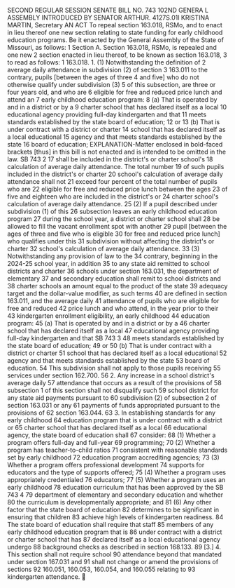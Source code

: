 SECOND REGULAR SESSION
SENATE BILL NO. 743
102ND GENERA L ASSEMBLY
INTRODUCED BY SENATOR ARTHUR.
4127S.01I KRISTINA MARTIN, Secretary
AN ACT
To repeal section 163.018, RSMo, and to enact in lieu thereof one new section relating to state
funding for early childhood education programs.
Be it enacted by the General Assembly of the State of Missouri, as follows:
1 Section A. Section 163.018, RSMo, is repealed and one new
2 section enacted in lieu thereof, to be known as section 163.018,
3 to read as follows:
1 163.018. 1. (1) Notwithstanding the definition of
2 average daily attendance in subdivision (2) of section
3 163.011 to the contrary, pupils [between the ages of three
4 and five] who do not otherwise qualify under subdivision (3)
5 of this subsection, are three or four years old, and who are
6 eligible for free and reduced price lunch and attend an
7 early childhood education program:
8 (a) That is operated by and in a district or by a
9 charter school that has declared itself as a local
10 educational agency providing full-day kindergarten and that
11 meets standards established by the state board of education;
12 or
13 (b) That is under contract with a district or charter
14 school that has declared itself as a local educational
15 agency and that meets standards established by the state
16 board of education;
EXPLANATION-Matter enclosed in bold-faced brackets [thus] in this bill is not enacted
and is intended to be omitted in the law.
SB 743 2
17 shall be included in the district's or charter school's
18 calculation of average daily attendance. The total number
19 of such pupils included in the district's or charter
20 school's calculation of average daily attendance shall not
21 exceed four percent of the total number of pupils who are
22 eligible for free and reduced price lunch between the ages
23 of five and eighteen who are included in the district's or
24 charter school's calculation of average daily attendance.
25 (2) If a pupil described under subdivision (1) of this
26 subsection leaves an early childhood education program
27 during the school year, a district or charter school shall
28 be allowed to fill the vacant enrollment spot with another
29 pupil [between the ages of three and five who is eligible
30 for free and reduced price lunch] who qualifies under this
31 subdivision without affecting the district's or charter
32 school's calculation of average daily attendance.
33 (3) Notwithstanding any provision of law to the
34 contrary, beginning in the 2024-25 school year, in addition
35 to any state aid remitted to school districts and charter
36 schools under section 163.031, the department of elementary
37 and secondary education shall remit to school districts and
38 charter schools an amount equal to the product of the state
39 adequacy target and the dollar-value modifier, as such terms
40 are defined in section 163.011, and the average daily
41 attendance of pupils who are eligible for free and reduced
42 price lunch and who attend, in the year prior to their
43 kindergarten enrollment eligibility, an early childhood
44 education program:
45 (a) That is operated by and in a district or by a
46 charter school that has declared itself as a local
47 educational agency providing full-day kindergarten and that
SB 743 3
48 meets standards established by the state board of education;
49 or
50 (b) That is under contract with a district or charter
51 school that has declared itself as a local educational
52 agency and that meets standards established by the state
53 board of education.
54 This subdivision shall not apply to those pupils receiving
55 services under section 162.700.
56 2. Any increase in a school district's average daily
57 attendance that occurs as a result of the provisions of
58 subsection 1 of this section shall not disqualify such
59 school district for any state aid payments pursuant to
60 subdivision (2) of subsection 2 of section 163.031 or any
61 payments of funds appropriated pursuant to the provisions of
62 section 163.044.
63 3. In establishing standards for any early childhood
64 education program that is under contract with a district or
65 charter school that has declared itself as a local
66 educational agency, the state board of education shall
67 consider:
68 (1) Whether a program offers full-day and full-year
69 programming;
70 (2) Whether a program has teacher-to-child ratios
71 consistent with reasonable standards set by early childhood
72 education program accrediting agencies;
73 (3) Whether a program offers professional development
74 supports for educators and the type of supports offered;
75 (4) Whether a program uses appropriately credentialed
76 educators;
77 (5) Whether a program uses an early childhood
78 education curriculum that has been approved by the
SB 743 4
79 department of elementary and secondary education and whether
80 the curriculum is developmentally appropriate; and
81 (6) Any other factor that the state board of education
82 determines to be significant in ensuring that children
83 achieve high levels of kindergarten readiness.
84 The state board of education shall require that staff
85 members of any early childhood education program that is
86 under contract with a district or charter school that has
87 declared itself as a local educational agency undergo
88 background checks as described in section 168.133.
89 [3.] 4. This section shall not require school
90 attendance beyond that mandated under section 167.031 and
91 shall not change or amend the provisions of sections
92 160.051, 160.053, 160.054, and 160.055 relating to
93 kindergarten attendance.
